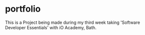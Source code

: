 # portfolio

This is a Project being made during my third week taking 'Software Developer Essentials' with iO Academy, Bath. 

